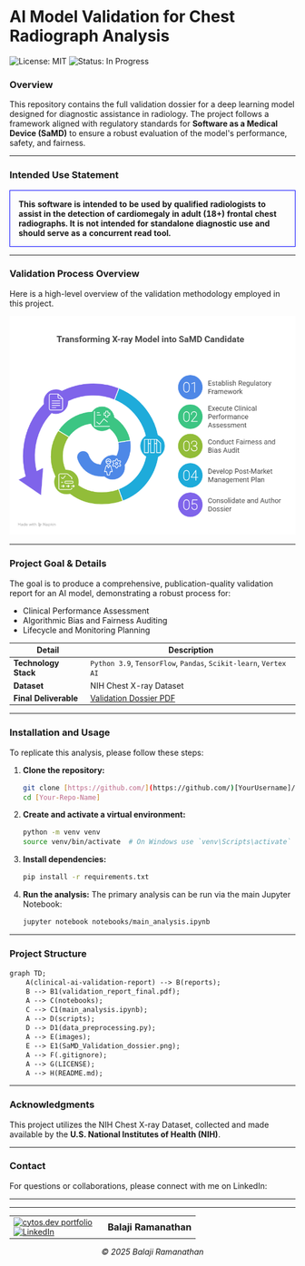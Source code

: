 # AI Model Validation for Chest Radiograph Analysis

![License: MIT](https://img.shields.io/badge/License-MIT-yellow.svg)
![Status: In Progress](https://img.shields.io/badge/Status-In%20Progress-blue.svg)

### Overview
This repository contains the full validation dossier for a deep learning model designed for diagnostic assistance in radiology. The project follows a framework aligned with regulatory standards for **Software as a Medical Device (SaMD)** to ensure a robust evaluation of the model's performance, safety, and fairness.

---

### Intended Use Statement
<table>
<tr>
<td style="border: 1px solid blue; border-radius: 10px; padding: 15px;">
<strong>This software is intended to be used by qualified radiologists to assist in the detection of cardiomegaly in adult (18+) frontal chest radiographs. It is not intended for standalone diagnostic use and should serve as a concurrent read tool.</strong>
</td>
</tr>
</table>

---

### Validation Process Overview
Here is a high-level overview of the validation methodology employed in this project.

![Validation Process Flowchart](images/SaMD_Validation_dossier.png)

---

### Project Goal & Details

The goal is to produce a comprehensive, publication-quality validation report for an AI model, demonstrating a robust process for:
* Clinical Performance Assessment
* Algorithmic Bias and Fairness Auditing
* Lifecycle and Monitoring Planning

| Detail | Description |
|---|---|
| **Technology Stack** | `Python 3.9`, `TensorFlow`, `Pandas`, `Scikit-learn`, `Vertex AI` |
| **Dataset** | NIH Chest X-ray Dataset |
| **Final Deliverable** | [Validation Dossier PDF](./reports/validation_report_final.pdf) |

---

### Installation and Usage
To replicate this analysis, please follow these steps:

1.  **Clone the repository:**
    ```bash
    git clone [https://github.com/](https://github.com/)[YourUsername]/[Your-Repo-Name].git
    cd [Your-Repo-Name]
    ```
2.  **Create and activate a virtual environment:**
    ```bash
    python -m venv venv
    source venv/bin/activate  # On Windows use `venv\Scripts\activate`
    ```
3.  **Install dependencies:**
    ```bash
    pip install -r requirements.txt
    ```
4.  **Run the analysis:**
    The primary analysis can be run via the main Jupyter Notebook:
    ```bash
    jupyter notebook notebooks/main_analysis.ipynb
    ```
---

### Project Structure

```mermaid
graph TD;
    A(clinical-ai-validation-report) --> B(reports);
    B --> B1(validation_report_final.pdf);
    A --> C(notebooks);
    C --> C1(main_analysis.ipynb);
    A --> D(scripts);
    D --> D1(data_preprocessing.py);
    A --> E(images);
    E --> E1(SaMD_Validation_dossier.png);
    A --> F(.gitignore);
    A --> G(LICENSE);
    A --> H(README.md);
```
---

### Acknowledgments
This project utilizes the NIH Chest X-ray Dataset, collected and made available by the **U.S. National Institutes of Health (NIH)**.

---

### Contact
For questions or collaborations, please connect with me on LinkedIn:

---
---
<table border="0" align="center">
<tr>
  <td valign="middle">
    <a href="https://cytos.dev" target="_blank">
      <img src="https://img.shields.io/badge/%3C%2F%3E-cytos.dev-00599C?style=for-the-badge" alt="cytos.dev portfolio">
    </a>
    <br>
    <a href="https://www.linkedin.com/in/your-actual-profile-url-here/" target="_blank">
      <img src="https://img.shields.io/badge/LinkedIn-blue?style=for-the-badge&logo=linkedin" alt="LinkedIn">
    </a>
  </td>
  <td valign="middle" align="left" style="padding-left:20px;">
    <h3 style="margin: 0;">Balaji Ramanathan</h3>
  </td>
</tr>
</table>

<div align="center">
  <p><em>© 2025 Balaji Ramanathan</em></p>
</div>
